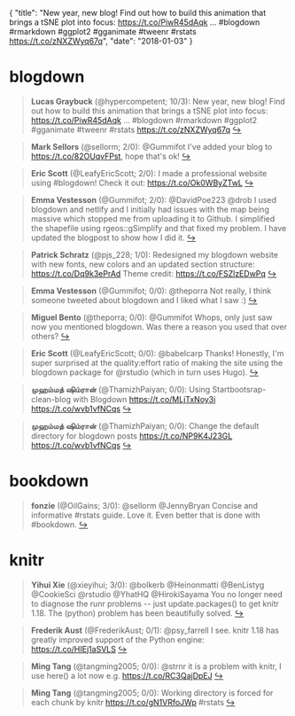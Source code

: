 {
  "title": "New year, new blog! Find out how to build this animation that brings a tSNE plot into focus: https://t.co/PiwR45dAqk … #blogdown #rmarkdown #ggplot2 #gganimate #tweenr #rstats https://t.co/zNXZWyq67q",
  "date": "2018-01-03"
}

# blogdown

> **Lucas Graybuck** (@hypercompetent; 10/3): New year, new blog! Find out how to build this animation that brings a tSNE plot into focus: https://t.co/PiwR45dAqk … #blogdown #rmarkdown #ggplot2 #gganimate #tweenr #rstats https://t.co/zNXZWyq67q  [&#8618;](https://twitter.com/xieyihui/status/948232433291239424)

<!-- -->


> **Mark Sellors** (@sellorm; 2/0): @Gummifot I've added your blog to https://t.co/82OUqvFPst, hope that's ok!  [&#8618;](https://twitter.com/xieyihui/status/948318156174626821)

<!-- -->


> **Eric Scott** (@LeafyEricScott; 2/0): I made a professional website using #blogdown! Check it out: https://t.co/Ok0WByZTwL  [&#8618;](https://twitter.com/xieyihui/status/948198763117645824)

<!-- -->


> **Emma Vestesson** (@Gummifot; 2/0): @DavidPoe223 @drob I used blogdown and netlify and I initially had issues with the map being massive which stopped me from uploading it to Github. I simplified the shapefile using rgeos::gSimplify and that fixed my problem. I have updated the blogpost to show how I did it.  [&#8618;](https://twitter.com/xieyihui/status/948135654071898118)

<!-- -->


> **Patrick Schratz** (@pjs_228; 1/0): Redesigned my blogdown website with new fonts, new colors and an updated section structure: https://t.co/Dq9k3ePrAd
Theme credit: https://t.co/FSZlzEDwPq  [&#8618;](https://twitter.com/xieyihui/status/948145285330538496)

<!-- -->


> **Emma Vestesson** (@Gummifot; 0/0): @theporra Not really, I think someone tweeted about blogdown and I liked what I saw :)  [&#8618;](https://twitter.com/xieyihui/status/948329107787599872)

<!-- -->


> **Miguel Bento** (@theporra; 0/0): @Gummifot Whops, only just saw now you mentioned blogdown. Was there a reason you used that over others?  [&#8618;](https://twitter.com/xieyihui/status/948306171861110796)

<!-- -->


> **Eric Scott** (@LeafyEricScott; 0/0): @babelcarp Thanks! Honestly, I'm super surprised at the quality:effort   ratio of making the site using the blogdown package for @rstudio (which in turn uses Hugo).  [&#8618;](https://twitter.com/xieyihui/status/948279983948075019)

<!-- -->


> **முஹம்மத் ஷிம்ரான்** (@ThamizhPaiyan; 0/0): Using Startbootsrap-clean-blog with Blogdown https://t.co/MLjTxNoy3i https://t.co/wvb1vfNCqs  [&#8618;](https://twitter.com/xieyihui/status/948263756768907267)

<!-- -->


> **முஹம்மத் ஷிம்ரான்** (@ThamizhPaiyan; 0/0): Change the default directory for blogdown posts https://t.co/NP9K4J23GL https://t.co/wvb1vfNCqs  [&#8618;](https://twitter.com/xieyihui/status/948213381340725248)

<!-- -->


# bookdown

> **fonzie** (@OilGains; 3/0): @sellorm @JennyBryan Concise and informative #rstats guide. Love it. Even better that is done with #bookdown.  [&#8618;](https://twitter.com/xieyihui/status/948049967192698880)

<!-- -->


# knitr

> **Yihui Xie** (@xieyihui; 3/0): @bolkerb @Heinonmatti @BenListyg @CookieSci @rstudio @YhatHQ @HirokiSayama You no longer need to diagnose the runr problems -- just update.packages() to get knitr 1.18. The (python) problem has been beautifully solved.  [&#8618;](https://twitter.com/xieyihui/status/948207228032602114)

<!-- -->


> **Frederik Aust** (@FrederikAust; 0/1): @psy_farrell I see. knitr 1.18 has greatly improved support of the Python engine: https://t.co/HIEj1aSVLS  [&#8618;](https://twitter.com/xieyihui/status/948130116655288320)

<!-- -->


> **Ming Tang** (@tangming2005; 0/0): @strnr it is a problem with knitr, I use here() a lot now e.g. https://t.co/RC3QajDpEJ  [&#8618;](https://twitter.com/xieyihui/status/948290979173453826)

<!-- -->


> **Ming Tang** (@tangming2005; 0/0): Working directory is forced for each chunk by knitr  https://t.co/gN1VRfoJWp #rstats  [&#8618;](https://twitter.com/xieyihui/status/948254206279942145)

<!-- -->


